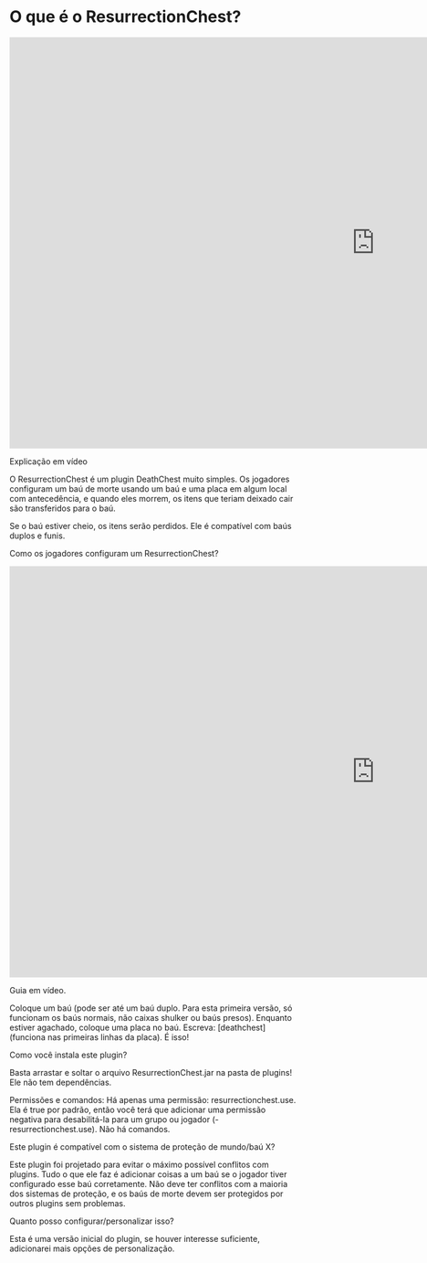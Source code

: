 # O que é o ResurrectionChest?

<p>
<iframe width="1280" height="720" src="https://www.youtube.com/embed/zgpSsu9NoXA?si=Vy9Hb9BoZxNhjnmj" title="YouTube video player" frameborder="0" allow="accelerometer; autoplay; clipboard-write; encrypted-media; gyroscope; picture-in-picture; web-share" allowfullscreen></iframe>
</p>

Explicação em vídeo

O ResurrectionChest é um plugin DeathChest muito simples. Os jogadores configuram um baú de morte usando um baú e uma placa em algum local com antecedência, e quando eles morrem, os itens que teriam deixado cair são transferidos para o baú.

Se o baú estiver cheio, os itens serão perdidos. Ele é compatível com baús duplos e funis.



Como os jogadores configuram um ResurrectionChest?

<p>
<iframe width="1280" height="720" src="https://www.youtube.com/embed/unMSW2WL2AE?si=9uqtEM9u0MlEUvkC" title="YouTube video player" frameborder="0" allow="accelerometer; autoplay; clipboard-write; encrypted-media; gyroscope; picture-in-picture; web-share" allowfullscreen></iframe>
</p>
Guia em vídeo.

Coloque um baú (pode ser até um baú duplo. Para esta primeira versão, só funcionam os baús normais, não caixas shulker ou baús presos).
Enquanto estiver agachado, coloque uma placa no baú.
Escreva: [deathchest] (funciona nas primeiras linhas da placa).
É isso!




Como você instala este plugin?

Basta arrastar e soltar o arquivo ResurrectionChest.jar na pasta de plugins! Ele não tem dependências.

Permissões e comandos:
Há apenas uma permissão: resurrectionchest.use. Ela é true por padrão, então você terá que adicionar uma permissão negativa para desabilitá-la para um grupo ou jogador (-resurrectionchest.use). Não há comandos.

Este plugin é compatível com o sistema de proteção de mundo/baú X?

Este plugin foi projetado para evitar o máximo possível conflitos com plugins. Tudo o que ele faz é adicionar coisas a um baú se o jogador tiver configurado esse baú corretamente. Não deve ter conflitos com a maioria dos sistemas de proteção, e os baús de morte devem ser protegidos por outros plugins sem problemas.

Quanto posso configurar/personalizar isso?

Esta é uma versão inicial do plugin, se houver interesse suficiente, adicionarei mais opções de personalização.


